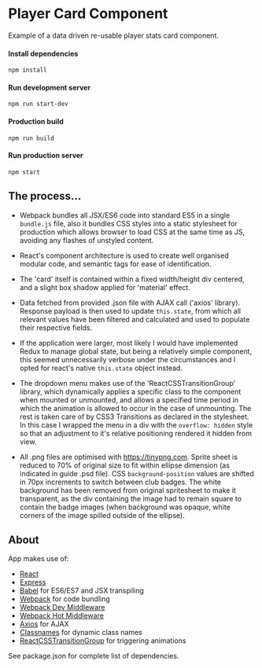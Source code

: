 # Player Card Component

Example of a data driven re-usable player stats card component.



#### Install dependencies
`npm install`

#### Run development server
`npm run start-dev`

#### Production build
`npm run build`

#### Run production server
`npm start`



## The process...

- Webpack bundles all JSX/ES6 code into standard ES5 in a single `bundle.js` file, also it bundles CSS styles into a static stylesheet for production which allows browser to load CSS at the same time as JS, avoiding any flashes of unstyled content.

- React's component architecture is used to create well organised modular code, and semantic tags for ease of identification.

- The 'card' itself is contained within a fixed width/height div centered, and a slight box shadow applied for 'material' effect.

- Data fetched from provided .json file with AJAX call ('axios' library). Response payload is then used to update `this.state`, from which all relevant values have been filtered and calculated and used to populate their respective fields.

- If the application were larger, most likely I would have implemented Redux to manage global state, but being a relatively simple component, this seemed unnecessarily verbose under the circumstances and I opted for react's native `this.state` object instead.

- The dropdown menu makes use of the 'ReactCSSTransitionGroup' library, which dynamically applies a specific class to the component when mounted or unmounted, and allows a specified time period in which the animation is allowed to occur in the case of unmounting. The rest is taken care of by CSS3 Transitions as declared in the stylesheet. In this case I wrapped the menu in a div with the `overflow: hidden` style so that an adjustment to it's relative positioning rendered it hidden from view.

- All .png files are optimised with https://tinypng.com. Sprite sheet is reduced to 70% of original size to fit within ellipse dimension (as indicated in guide .psd file). CSS `background-position` values are shifted in 70px increments to switch between club badges. The white background has been removed from original spritesheet to make it transparent, as the div containing the image had to remain square to contain the badge images (when background was opaque, white corners of the image spilled outside of the ellipse).



## About

App makes use of:

* [React](https://github.com/facebook/react)
* [Express](http://expressjs.com)
* [Babel](http://babeljs.io) for ES6/ES7 and JSX transpiling
* [Webpack](http://webpack.github.io) for code bundling
* [Webpack Dev Middleware](http://webpack.github.io/docs/webpack-dev-middleware.html)
* [Webpack Hot Middleware](https://github.com/glenjamin/webpack-hot-middleware)
* [Axios](https://github.com/mzabriskie/axios) for AJAX
* [Classnames](https://github.com/JedWatson/classnames) for dynamic class names
* [ReactCSSTransitionGroup](https://www.npmjs.com/package/react-addons-css-transition-group) for triggering animations





See package.json for complete list of dependencies.
